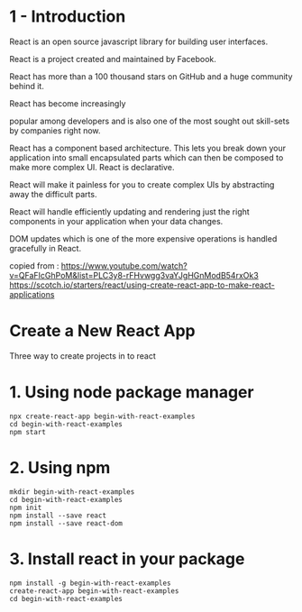 # 1 - Introduction 

React is an open source javascript library for building user interfaces.

React is a project created and maintained by Facebook.

React has more than a 100 thousand stars on GitHub and a huge community behind it.

React has become increasingly 

popular among developers and is also one of the most sought out skill-sets by companies right now.


React has a component based architecture. This lets you break down your application into small encapsulated parts which can then be composed to make more complex UI.
React is declarative.

React will make it painless for you to create complex UIs by abstracting away the difficult parts. 

React will handle efficiently updating and rendering just the right components in your application when your data changes. 

DOM updates which is one of the more expensive operations is handled gracefully in React.

copied from : 
https://www.youtube.com/watch?v=QFaFIcGhPoM&list=PLC3y8-rFHvwgg3vaYJgHGnModB54rxOk3 
https://scotch.io/starters/react/using-create-react-app-to-make-react-applications
# Create a New React App
Three way to create projects in to react 

# 1. Using node package manager
``` 
npx create-react-app begin-with-react-examples
cd begin-with-react-examples
npm start 
```

# 2. Using npm 
```
mkdir begin-with-react-examples
cd begin-with-react-examples
npm init
npm install --save react
npm install --save react-dom 
```

# 3. Install react in your package
``` 
npm install -g begin-with-react-examples
create-react-app begin-with-react-examples
cd begin-with-react-examples 
```
